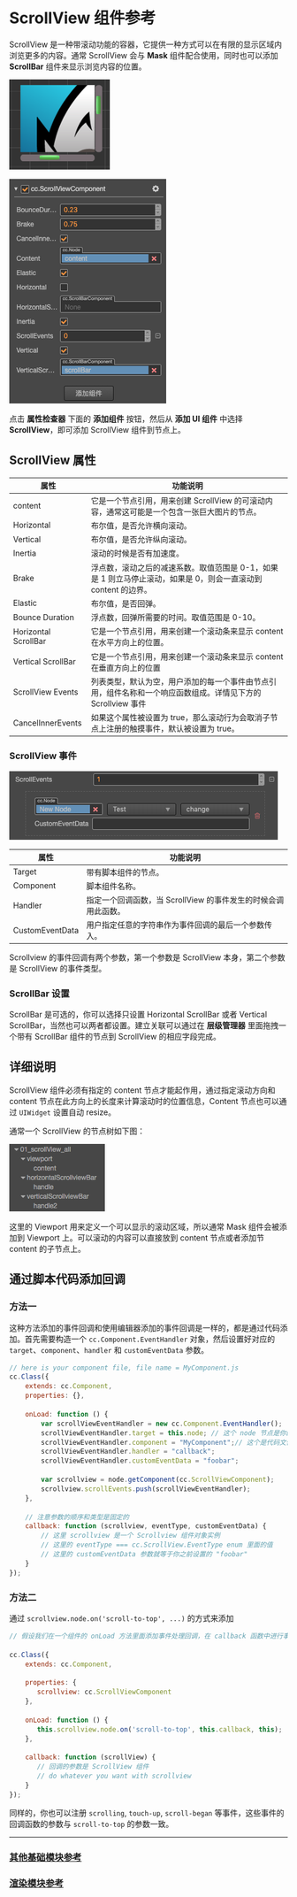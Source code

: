 # ScrollView 组件参考

ScrollView 是一种带滚动功能的容器，它提供一种方式可以在有限的显示区域内浏览更多的内容。通常 ScrollView 会与 **Mask** 组件配合使用，同时也可以添加 **ScrollBar** 组件来显示浏览内容的位置。

![scrollview-content](scroll/scrollview-content.png)

![scrollview-inspector](scroll/scrollview-inspector.png)

点击 **属性检查器** 下面的 **添加组件** 按钮，然后从 **添加 UI 组件** 中选择 **ScrollView**，即可添加 ScrollView 组件到节点上。

<!-- 滚动视图的脚本接口请参考 [ScrollView API](../../../api/zh/classes/ScrollView.html)。 -->

## ScrollView 属性

| 属性                 | 功能说明                                                                                         |
| --------------       | -----------                                                                                    |
| content              | 它是一个节点引用，用来创建 ScrollView 的可滚动内容，通常这可能是一个包含一张巨大图片的节点。                 |
| Horizontal           | 布尔值，是否允许横向滚动。                                                                          |
| Vertical             | 布尔值，是否允许纵向滚动。                                                                          |
| Inertia              | 滚动的时候是否有加速度。                                                                            |
| Brake                | 浮点数，滚动之后的减速系数。取值范围是 0-1，如果是 1 则立马停止滚动，如果是 0，则会一直滚动到 content 的边界。  |
| Elastic              | 布尔值，是否回弹。                                                                                 |
| Bounce Duration      | 浮点数，回弹所需要的时间。取值范围是 0-10。                                                            |
| Horizontal ScrollBar | 它是一个节点引用，用来创建一个滚动条来显示 content 在水平方向上的位置。                                    |
| Vertical ScrollBar   | 它是一个节点引用，用来创建一个滚动条来显示 content 在垂直方向上的位置                                      |
| ScrollView Events    | 列表类型，默认为空，用户添加的每一个事件由节点引用，组件名称和一个响应函数组成。详情见下方的 Scrollview 事件     |
| CancelInnerEvents    | 如果这个属性被设置为 true，那么滚动行为会取消子节点上注册的触摸事件，默认被设置为 true。                      |

### ScrollView 事件

![scrollview-event](scroll/scrollview-event.png)

| 属性             | 功能说明                                                |
| --------------  | -----------                                            |
| Target          | 带有脚本组件的节点。                                      |
| Component       | 脚本组件名称。                                           |
| Handler         | 指定一个回调函数，当 ScrollView 的事件发生的时候会调用此函数。 |
| CustomEventData | 用户指定任意的字符串作为事件回调的最后一个参数传入。            |

Scrollview 的事件回调有两个参数，第一个参数是 ScrollView 本身，第二个参数是 ScrollView 的事件类型。

### ScrollBar 设置

ScrollBar 是可选的，你可以选择只设置 Horizontal ScrollBar 或者 Vertical ScrollBar，当然也可以两者都设置。建立关联可以通过在 **层级管理器** 里面拖拽一个带有 ScrollBar 组件的节点到 ScrollView 的相应字段完成。

## 详细说明

ScrollView 组件必须有指定的 content 节点才能起作用，通过指定滚动方向和 content 节点在此方向上的长度来计算滚动时的位置信息，Content 节点也可以通过 `UIWidget` 设置自动 resize。

通常一个 ScrollView 的节点树如下图：

![scrollview-hierarchy](scroll/scrollview-hierarchy.png)

这里的 Viewport 用来定义一个可以显示的滚动区域，所以通常 Mask 组件会被添加到 Viewport 上。可以滚动的内容可以直接放到 content 节点或者添加节 content 的子节点上。

## 通过脚本代码添加回调

### 方法一

这种方法添加的事件回调和使用编辑器添加的事件回调是一样的，都是通过代码添加。首先需要构造一个 `cc.Component.EventHandler` 对象，然后设置好对应的 `target`、`component`、`handler` 和 `customEventData` 参数。

```js
// here is your component file, file name = MyComponent.js
cc.Class({
    extends: cc.Component,
    properties: {},

    onLoad: function () {
        var scrollViewEventHandler = new cc.Component.EventHandler();
        scrollViewEventHandler.target = this.node; // 这个 node 节点是你的事件处理代码组件所属的节点
        scrollViewEventHandler.component = "MyComponent";// 这个是代码文件名
        scrollViewEventHandler.handler = "callback";
        scrollViewEventHandler.customEventData = "foobar";

        var scrollview = node.getComponent(cc.ScrollViewComponent);
        scrollview.scrollEvents.push(scrollViewEventHandler);
    },

	// 注意参数的顺序和类型是固定的
    callback: function (scrollview, eventType, customEventData) {
        // 这里 scrollview 是一个 Scrollview 组件对象实例
        // 这里的 eventType === cc.ScrollView.EventType enum 里面的值
        // 这里的 customEventData 参数就等于你之前设置的 "foobar"
    }
});
```

### 方法二

通过 `scrollview.node.on('scroll-to-top', ...)` 的方式来添加

```js
// 假设我们在一个组件的 onLoad 方法里面添加事件处理回调，在 callback 函数中进行事件处理:

cc.Class({
    extends: cc.Component,

    properties: {
       scrollview: cc.ScrollViewComponent
    },

    onLoad: function () {
       this.scrollview.node.on('scroll-to-top', this.callback, this);
    },

    callback: function (scrollView) {
       // 回调的参数是 ScrollView 组件
       // do whatever you want with scrollview
    }
});
```

同样的，你也可以注册 `scrolling`, `touch-up`, `scroll-began` 等事件，这些事件的回调函数的参数与 `scroll-to-top` 的参数一致。

<!-- 关于完整的 ScrollView 的事件列表，可以参考 ScrollView 的 API 文档 [ScrollView API](../../../api/zh/classes/ScrollView.html)。 -->

---

### [**其他基础模块参考**](base-component.md)

### [**渲染模块参考**](render-component.md)
